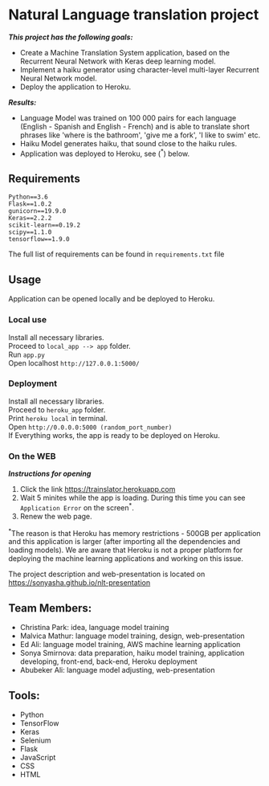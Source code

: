 # Natural Language translation project

***This project has the following goals:***
- Create a Machine Translation System application, based on the Recurrent Neural Network with Keras deep learning model.
- Implement a haiku generator using character-level multi-layer Recurrent Neural Network model.
- Deploy the application to Heroku.

***Results:***
- Language Model was trained on 100 000 pairs for each language (English - Spanish and English - French) and is able to translate short phrases like 'where is the bathroom', 'give me a fork', 'I like to swim' etc.
- Haiku Model generates haiku, that sound close to the haiku rules.
- Application was deployed to Heroku, see (<sup>*</sup>) below.


## Requirements

```Python==3.6```\
```Flask==1.0.2```\
```gunicorn==19.9.0```\
```Keras==2.2.2```\
```scikit-learn==0.19.2```\
```scipy==1.1.0```\
```tensorflow==1.9.0```

The full list of requirements can be found in ```requirements.txt``` file


## Usage

Application can be opened locally and be deployed to Heroku.


### Local use

Install all necessary libraries.\
Proceed to ```local_app --> app``` folder.\
Run ```app.py```\
Open localhost ```http://127.0.0.1:5000/```


### Deployment

Install all necessary libraries.\
Proceed to ```heroku_app``` folder.\
Print ```heroku local``` in terminal.\
Open ```http://0.0.0.0:5000 (random_port_number)```\
If Everything works, the app is ready to be deployed on Heroku.


### On the WEB

***Instructions for opening***
1. Click the link https://trainslator.herokuapp.com 
2. Wait 5 minites while the app is loading. During this time you can see ```Application Error``` on the screen<sup>*</sup>.
3. Renew the web page.

<sup>*</sup>The reason is that Heroku has memory restrictions - 500GB per application and this application is larger (after importing all the dependencies and loading models). We are aware that Heroku is not a proper platform for deploying the machine learning applications and working on this issue.

The project description and web-presentation is located on https://sonyasha.github.io/nlt-presentation

## Team Members:

- Christina Park: idea, language model training
- Malvica Mathur: language model training, design, web-presentation
- Ed Ali: language model training, AWS machine learning application
- Sonya Smirnova: data preparation, haiku model training, application developing, front-end, back-end, Heroku deployment
- Abubeker Ali: language model adjusting, web-presentation

## Tools:

- Python
- TensorFlow
- Keras
- Selenium
- Flask
- JavaScript
- CSS
- HTML
